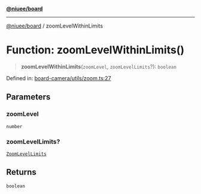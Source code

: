 [**@niuee/board**](../README.md)

***

[@niuee/board](../globals.md) / zoomLevelWithinLimits

# Function: zoomLevelWithinLimits()

> **zoomLevelWithinLimits**(`zoomLevel`, `zoomLevelLimits`?): `boolean`

Defined in: [board-camera/utils/zoom.ts:27](https://github.com/niuee/board/blob/d74620e4e63da3004adfc7105b7f1136fce9577c/src/board-camera/utils/zoom.ts#L27)

## Parameters

### zoomLevel

`number`

### zoomLevelLimits?

[`ZoomLevelLimits`](../type-aliases/ZoomLevelLimits.md)

## Returns

`boolean`
